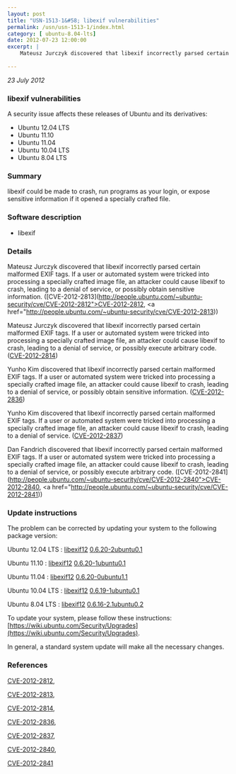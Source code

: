 ```yaml
---
layout: post
title: "USN-1513-1&#58; libexif vulnerabilities"
permalink: /usn/usn-1513-1/index.html
category: [ ubuntu-8.04-lts]
date: 2012-07-23 12:00:00
excerpt: |
    Mateusz Jurczyk discovered that libexif incorrectly parsed certain malformed EXIF tags. If a user or automated system were tricked into processing a specially crafted image file, an attacker could cause libexif to crash, leading to a denial of service, or possibly obtain sensitive information. ([CVE-2012-2813](http://people.ubuntu.com/~ubuntu-security/cve/CVE-2012-2812">CVE-2012-2812</a>, <a href="http://people.ubuntu.com/~ubuntu-security/cve/CVE-2012-2813))
    
--- 
```

 
 

*23 July 2012*

### libexif vulnerabilities

A security issue affects these releases of Ubuntu and its derivatives:

* Ubuntu 12.04 LTS
* Ubuntu 11.10
* Ubuntu 11.04
* Ubuntu 10.04 LTS
* Ubuntu 8.04 LTS

### Summary

libexif could be made to crash, run programs as your login, or expose sensitive information if it opened a specially crafted file.

### Software description

* libexif 

### Details

Mateusz Jurczyk discovered that libexif incorrectly parsed certain malformed EXIF tags. If a user or automated system were tricked into processing a specially crafted image file, an attacker could cause libexif to crash, leading to a denial of service, or possibly obtain sensitive information. ([CVE-2012-2813](http://people.ubuntu.com/~ubuntu-security/cve/CVE-2012-2812">CVE-2012-2812</a>, <a href="http://people.ubuntu.com/~ubuntu-security/cve/CVE-2012-2813))

Mateusz Jurczyk discovered that libexif incorrectly parsed certain malformed EXIF tags. If a user or automated system were tricked into processing a specially crafted image file, an attacker could cause libexif to crash, leading to a denial of service, or possibly execute arbitrary code. ([CVE-2012-2814](http://people.ubuntu.com/~ubuntu-security/cve/CVE-2012-2814))

Yunho Kim discovered that libexif incorrectly parsed certain malformed EXIF tags. If a user or automated system were tricked into processing a specially crafted image file, an attacker could cause libexif to crash, leading to a denial of service, or possibly obtain sensitive information. ([CVE-2012-2836](http://people.ubuntu.com/~ubuntu-security/cve/CVE-2012-2836))

Yunho Kim discovered that libexif incorrectly parsed certain malformed EXIF tags. If a user or automated system were tricked into processing a specially crafted image file, an attacker could cause libexif to crash, leading to a denial of service. ([CVE-2012-2837](http://people.ubuntu.com/~ubuntu-security/cve/CVE-2012-2837))

Dan Fandrich discovered that libexif incorrectly parsed certain malformed EXIF tags. If a user or automated system were tricked into processing a specially crafted image file, an attacker could cause libexif to crash, leading to a denial of service, or possibly execute arbitrary code. ([CVE-2012-2841](http://people.ubuntu.com/~ubuntu-security/cve/CVE-2012-2840">CVE-2012-2840</a>, <a href="http://people.ubuntu.com/~ubuntu-security/cve/CVE-2012-2841)) 

### Update instructions

The problem can be corrected by updating your system to the following package version:

Ubuntu 12.04 LTS
 : [libexif12](https://launchpad.net/ubuntu/+source/libexif) <span> [0.6.20-2ubuntu0.1](https://launchpad.net/ubuntu/+source/libexif/0.6.20-2ubuntu0.1) </span> 

Ubuntu 11.10
 : [libexif12](https://launchpad.net/ubuntu/+source/libexif) <span> [0.6.20-1ubuntu0.1](https://launchpad.net/ubuntu/+source/libexif/0.6.20-1ubuntu0.1) </span> 

Ubuntu 11.04
 : [libexif12](https://launchpad.net/ubuntu/+source/libexif) <span> [0.6.20-0ubuntu1.1](https://launchpad.net/ubuntu/+source/libexif/0.6.20-0ubuntu1.1) </span> 

Ubuntu 10.04 LTS
 : [libexif12](https://launchpad.net/ubuntu/+source/libexif) <span> [0.6.19-1ubuntu0.1](https://launchpad.net/ubuntu/+source/libexif/0.6.19-1ubuntu0.1) </span> 

Ubuntu 8.04 LTS
 : [libexif12](https://launchpad.net/ubuntu/+source/libexif) <span> [0.6.16-2.1ubuntu0.2](https://launchpad.net/ubuntu/+source/libexif/0.6.16-2.1ubuntu0.2) </span> 

To update your system, please follow these instructions: [https://wiki.ubuntu.com/Security/Upgrades](https://wiki.ubuntu.com/Security/Upgrades).

In general, a standard system update will make all the necessary changes. 

### References

 
 [CVE-2012-2812](http://people.ubuntu.com/~ubuntu-security/cve/CVE-2012-2812), 

 [CVE-2012-2813](http://people.ubuntu.com/~ubuntu-security/cve/CVE-2012-2813), 

 [CVE-2012-2814](http://people.ubuntu.com/~ubuntu-security/cve/CVE-2012-2814), 

 [CVE-2012-2836](http://people.ubuntu.com/~ubuntu-security/cve/CVE-2012-2836), 

 [CVE-2012-2837](http://people.ubuntu.com/~ubuntu-security/cve/CVE-2012-2837), 

 [CVE-2012-2840](http://people.ubuntu.com/~ubuntu-security/cve/CVE-2012-2840), 

 [CVE-2012-2841](http://people.ubuntu.com/~ubuntu-security/cve/CVE-2012-2841)
 

